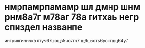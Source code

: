 # нмрпамрпамамр шл дмнр шнм рнм8а7г м78аг 78а гитхаь негр спиздел названпе
ингрингиннчкв лтуч67шощз5чо7тч7 щ6ш5оть6усчтшц64у7
